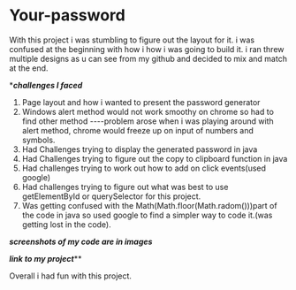 # Your-password

<p> With this project i was stumbling to figure out the layout for it. i was confused at the beginning with how i how i was going to build it. i ran threw multiple designs as u can see from my github and decided to mix and match at the end.</p>

****challenges I faced***

1. Page layout and how i wanted to present the password generator 
2. Windows alert method would not work smoothy on chrome so had to find other method
   ----problem arose when i was playing around with alert method,  chrome would freeze up on input of numbers and symbols.
3. Had Challenges trying to display the generated password in java
4. Had Challenges trying to figure out the copy to clipboard function in java 
5. Had challenges trying to work out how to add on click events(used google)
6. Had challenges trying to figure out what was best to use getElementById or querySelector for this project.
7. Was getting confused with the Math(Math.floor(Math.radom()))part of the code in java so used google to find a simpler way to code it.(was getting lost in the code).


***screenshots of my code are in images***




***link to my project*****






Overall i had fun with this project.  



